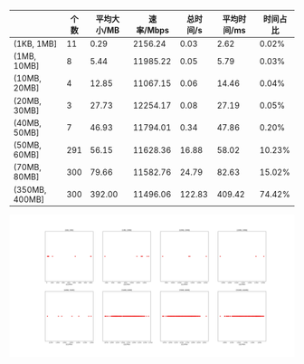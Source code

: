 |   |个数|平均大小/MB|速率/Mbps|总时间/s|平均时间/ms|时间占比|
|---|---|---|---|---|---|---|
|(1KB, 1MB]|11|0.29|2156.24|0.03|2.62|0.02%|
|(1MB, 10MB]|8|5.44|11985.22|0.05|5.79|0.03%|
|(10MB, 20MB]|4|12.85|11067.15|0.06|14.46|0.04%|
|(20MB, 30MB]|3|27.73|12254.17|0.08|27.19|0.05%|
|(40MB, 50MB]|7|46.93|11794.01|0.34|47.86|0.20%|
|(50MB, 60MB]|291|56.15|11628.36|16.88|58.02|10.23%|
|(70MB, 80MB]|300|79.66|11582.76|24.79|82.63|15.02%|
|(350MB, 400MB]|300|392.00|11496.06|122.83|409.42|74.42%|

![](./速率分布.jpg)
